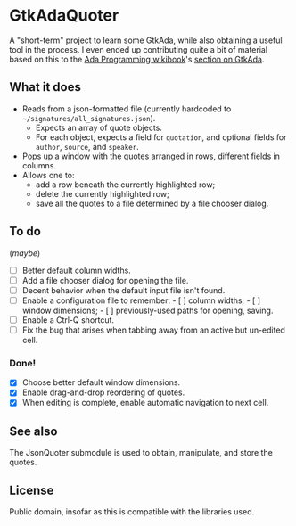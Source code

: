 # GtkAdaQuoter

A "short-term" project to learn some GtkAda, while also obtaining a useful tool in the process.
I even ended up contributing quite a bit of material based on this to the
[Ada Programming wikibook](https://en.m.wikibooks.org/wiki/Ada_Programming)'s
[section on GtkAda](https://en.m.wikibooks.org/wiki/Ada_Programming/Libraries/GUI/GtkAda#).

## What it does

* Reads from a json-formatted file (currently hardcoded to `~/signatures/all_signatures.json`).
  * Expects an array of quote objects.
  * For each object, expects a field for `quotation`, and optional fields for `author`, `source`, and `speaker`.
* Pops up a window with the quotes arranged in rows, different fields in columns.
* Allows one to:
  * add a row beneath the currently highlighted row;
  * delete the currently highlighted row;
  * save all the quotes to a file determined by a file chooser dialog.

## To do

(_maybe_)

- [ ] Better default column widths.
- [ ] Add a file chooser dialog for opening the file.
- [ ] Decent behavior when the default input file isn't found.
- [ ] Enable a configuration file to remember:
      - [ ] column widths;
      - [ ] window dimensions;
      - [ ] previously-used paths for opening, saving.
- [ ] Enable a Ctrl-Q shortcut.
- [ ] Fix the bug that arises when tabbing away from an active but un-edited cell.

### Done!
- [x] Choose better default window dimensions.
- [x] Enable drag-and-drop reordering of quotes.
- [x] When editing is complete, enable automatic navigation to next cell.

## See also

The JsonQuoter submodule is used to obtain, manipulate, and store the quotes.

## License

Public domain, insofar as this is compatible with the libraries used.
